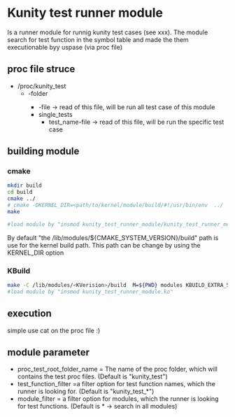 
# Kunity test runner module

Is a runner module for runnig kunity test cases (see xxx). The module search for test function in the symbol table and made the them executionable byy uspase (via proc file)


## proc file struce

* /proc/kunity_test
    * <modulename>-folder
        *  <modulename>-file -> read of this file, will be run all test case of this module
        * single_tests
            * test_name-file -> read of this file, will be run the specific test case

## building module

### cmake

``` bash
mkdir build
cd build
cmake ../
# cmake -DKERNEL_DIR=<path/to/kernel/module/build/#!/usr/bin/env  ../
make

#load module by "insmod kunity_test_runner_module/kunity_test_runner_module.ko"
```
By default "the /lib/modules/${CMAKE_SYSTEM_VERSION}/build" path is use for the kernel build path. This path can be change  by using the KERNEL_DIR option

### KBuild

```bash
make -C /lib/modules/<KVerision>/build  M=${PWD} modules KBUILD_EXTRA_SYMBOLS=${PWD}/Module.symvers
#load module by "insmod kunity_test_runner_module.ko"
```

## execution

simple use cat on the proc file :)


## module parameter

  * proc_test_root_folder_name = The name of the proc folder, which will contains the test proc files. (Default is "kunity_test")
  * test_function_filter =a filter option for test function names, which the runner is looking for. (Default is "kunity_test_*")
  * module_filter = a filter option for modules, which the runner is looking for test functions.  (Default is * -> search in all modules)
